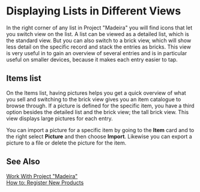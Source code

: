 <properties
                pageTitle="Displaying Lists in Different Views | Project “Madeira”"
                description="Displaying Lists in Different Views"
                services="project-madeira"
                documentationCenter=""
                authors="SusanneWindfeldPedersen"/>
<tags
    ms.service="project-madeira"
    ms.topic="article"
    ms.devlang="na"
    ms.tgt_pltfrm="na"
    ms.workload="Madeira"
    ms.date="06/08/2016"
    ms.author="SusanneWindfeldPedersen" />

# Displaying Lists in Different Views
In the right corner of any list in Project "Madeira" you will find icons that let you switch view on the list. A list can be viewed as a detailed list, which is the standard view. But you can also switch to a brick view, which will show less detail on the specific record and stack the entries as bricks. This view is very useful in to gain an overview of several entries and is in particular useful on smaller devices, because it makes each entry easier to tap.

## Items list
On the Items list, having pictures helps you get a quick overview of what you sell and switching to the brick view gives you an item catalogue to browse through. If a picture is defined for the specific item, you have a third option besides the detailed list and the brick view; the tall brick view. This view displays large pictures for each entry.

You can import a picture for a specific item by going to the **Item** card and to the right select **Picture** and then choose **Import**. Likewise you can export a picture to a file or delete the picture for the item.  

## See Also
[Work With Project "Madeira"](ui-work-product.md)  
[How to: Register New Products](inventory-how-register-new-products.md)  
